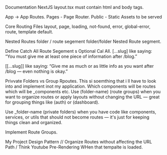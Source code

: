 

Documentation NextJS
layout.tsx must contain html and body tags. 

App -> App Routes. 
Pages - Page Router. 
Public - Static Assets to be served

Core Routing Files
layout, page, loading, not-found, error, global-error, route, template default.

Nested Routes
folder / route segement
folder/folder Nested Route segment.


Define Catch All Route Segement s Optional Cal All.
[...slug] like saying: “You must give me at least one piece of information after /blog.”

[[...slug]] like saying: “Give me as much or as little info as you want after /blog — even nothing is okay.”



Privvate Folders vs Group Rpoutes. This si soemthing that i ll have to look into and implement inot my application. 
Which components will be routes which will be _components etc. 
Use (folder-name) (route groups) when you want to organize routes or apply layouts without changing the URL — great for grouping things like (auth) or (dashboard).

Use _folder-name (private folders) when you have code like components, services, or utils that should not become routes — it's just for keeping things clean and organized.



Implement Route Groups.






My Project Design Pattern
// Organize Routes without affecting the URL Path
/ Think Youtube Pre-Rendering WHen that tempalte is loaded. 